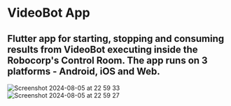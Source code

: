 # VideoBot App
## Flutter app for starting, stopping and consuming results from VideoBot executing inside the Robocorp's Control Room. The app runs on 3 platforms - Android, iOS and Web. 
![Screenshot 2024-08-05 at 22 59 33](https://github.com/user-attachments/assets/85ba22a1-c37e-4be7-9ca6-d57971bf8f27)
![Screenshot 2024-08-05 at 22 59 27](https://github.com/user-attachments/assets/d56ef5bb-63c0-46f8-a4cb-8a32b63a6ada)

